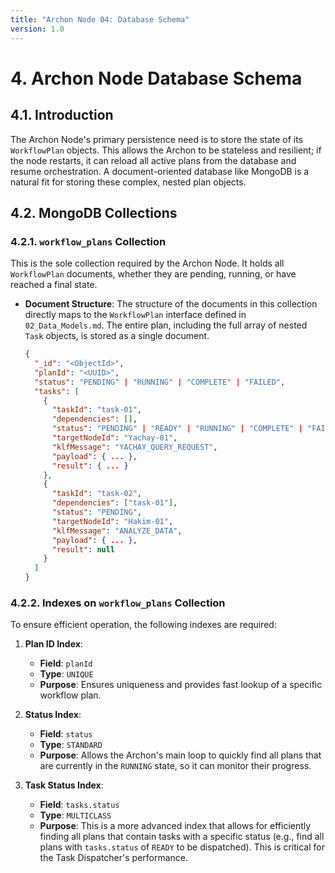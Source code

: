 ```yaml
---
title: "Archon Node 04: Database Schema"
version: 1.0
---
```


# **4. Archon Node Database Schema**

## 4.1. Introduction

The Archon Node's primary persistence need is to store the state of its `WorkflowPlan` objects. This allows the Archon to be stateless and resilient; if the node restarts, it can reload all active plans from the database and resume orchestration. A document-oriented database like MongoDB is a natural fit for storing these complex, nested plan objects.

## 4.2. MongoDB Collections

### 4.2.1. `workflow_plans` Collection

This is the sole collection required by the Archon Node. It holds all `WorkflowPlan` documents, whether they are pending, running, or have reached a final state.

-   **Document Structure**: The structure of the documents in this collection directly maps to the `WorkflowPlan` interface defined in `02_Data_Models.md`. The entire plan, including the full array of nested `Task` objects, is stored as a single document.

    ```json
    {
      "_id": "<ObjectId>",
      "planId": "<UUID>",
      "status": "PENDING" | "RUNNING" | "COMPLETE" | "FAILED",
      "tasks": [
        {
          "taskId": "task-01",
          "dependencies": [],
          "status": "PENDING" | "READY" | "RUNNING" | "COMPLETE" | "FAILED",
          "targetNodeId": "Yachay-01",
          "klfMessage": "YACHAY_QUERY_REQUEST",
          "payload": { ... },
          "result": { ... }
        },
        {
          "taskId": "task-02",
          "dependencies": ["task-01"],
          "status": "PENDING",
          "targetNodeId": "Hakim-01",
          "klfMessage": "ANALYZE_DATA",
          "payload": { ... },
          "result": null
        }
      ]
    }
    ```

### 4.2.2. Indexes on `workflow_plans` Collection

To ensure efficient operation, the following indexes are required:

1.  **Plan ID Index**:
    -   **Field**: `planId`
    -   **Type**: `UNIQUE`
    -   **Purpose**: Ensures uniqueness and provides fast lookup of a specific workflow plan.

2.  **Status Index**:
    -   **Field**: `status`
    -   **Type**: `STANDARD`
    -   **Purpose**: Allows the Archon's main loop to quickly find all plans that are currently in the `RUNNING` state, so it can monitor their progress.

3.  **Task Status Index**:
    -   **Field**: `tasks.status`
    -   **Type**: `MULTICLASS`
    -   **Purpose**: This is a more advanced index that allows for efficiently finding all plans that contain tasks with a specific status (e.g., find all plans with `tasks.status` of `READY` to be dispatched). This is critical for the Task Dispatcher's performance. 